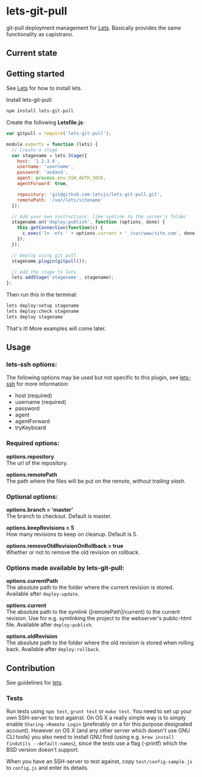 # lets-git-pull

git-pull deployment management for [Lets][lets].
Basically provides the same functionality as capistrano.

## Current state


## Getting started

See [Lets][lets] for how to install lets.

Install lets-git-pull:

```bash
npm install lets-git-pull
```

Create the following **Letsfile.js**:

```js
var gitpull = require('lets-git-pull');

module.exports = function (lets) {
  // Create a stage
  var stagename = lets.Stage({
    host: '1.2.3.4',
    username: 'username',
    password: 'asdasd',
    agent: process.env.SSH_AUTH_SOCK,
    agentForward: true,

    repository: 'git@github.com:letsjs/lets-git-pull.git',
    remotePath: '/var/lets/sitename'
  });

  // Add your own instructions, like symlink to the server's folder
  stagename.on('deploy:publish', function (options, done) {
    this.getConnection(function(c) {
      c.exec('ln -nfs ' + options.current + ' /var/www/site.com', done);
    });
  });

  // Deploy using git pull
  stagename.plugin(gitpull());

  // Add the stage to lets
  lets.addStage('stagename', stagename);
};
```

Then run this in the terminal:

```bash
lets deploy:setup stagename
lets deploy:check stagename
lets deploy stagename
```

That's it! More examples will come later.

## Usage

### lets-ssh options:

The following options may be used but not specific to this plugin, see
[lets-ssh][lets-ssh] for more information:

* host (required)
* username (required)
* password
* agent
* agentForward
* tryKeyboard

### Required options:

**options.repository**  
The url of the repository.

**options.remotePath**  
The path where the files will be put on the remote, *without trailing slash*.

### Optional options:

**options.branch = 'master'**  
The branch to checkout. Default is master.

**options.keepRevisions = 5**  
How many revisions to keep on cleanup. Default is 5.

**options.removeOldRevisionOnRollback = true**  
Whether or not to remove the old revision on rollback.


### Options made available by lets-git-pull:

**options.currentPath**  
The absolute path to the folder where the current revision is stored. Available
after `deploy:update`.

**options.current**  
The absolute path to the symlink ([remotePath]/current) to the current revision.
Use for e.g. symlinking the project to the webserver's public-html file.
Available after `deploy:publish`.

**options.oldRevision**  
The absolute path to the folder where the old revision is stored when rolling
back. Available after `deploy:rollback`.


## Contribution

See guidelines for [lets][lets].


### Tests

Run tests using `npm test`, `grunt test` or `make test`. You need to set up your
own SSH-server to test against. On OS X a really simple way is to simply enable
`Sharing->Remote Login` (preferably on a for this purpose designated account).
However on OS X (and any other server which doesn't use GNU CLI tools) you also
need to install GNU find (using e.g. `brew install findutils --default-names`),
since the tests use a flag (-printf) which the BSD version doesn't support.

When you have an SSH-server to test against, copy `test/config-sample.js` to
`config.js` and enter its details.


[lets]: https://github.com/letsjs/lets
[lets-ssh]: https://github.com/letsjs/lets-ssh
